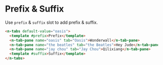 # Prefix & Suffix

Use `prefix` & `suffix` slot to add prefix & suffix.

```html
<n-tabs default-value="oasis">
  <template #prefix>Prefix</template>
  <n-tab-pane name="oasis" tab="Oasis">Wonderwall</n-tab-pane>
  <n-tab-pane name="the beatles" tab="the Beatles">Hey Jude</n-tab-pane>
  <n-tab-pane name="jay chou" tab="Jay Chou">Qilixiang</n-tab-pane>
  <template #suffix>Suffix</template>
</n-tabs>
```
